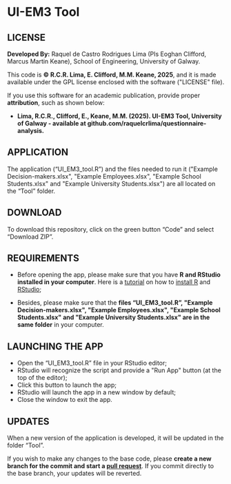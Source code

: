 # UI-EM3 Tool

## LICENSE

**Developed By:** Raquel de Castro Rodrigues Lima (PIs Eoghan Clifford, Marcus Martin Keane), School of Engineering, University of Galway.

This code is **© R.C.R. Lima, E. Clifford, M.M. Keane, 2025**, and it is made available under the GPL license enclosed with the software ("LICENSE" file).

If you use this software for an academic publication, provide proper **attribution**, such as shown below:

* **Lima, R.C.R., Clifford, E., Keane, M.M. (2025). UI-EM3 Tool, University of Galway - available at github.com/raquelcrlima/questionnaire-analysis.**

## APPLICATION

The application (“UI_EM3_tool.R”) and the files needed to run it ("Example Decision-makers.xlsx", "Example Employees.xlsx", "Example School Students.xlsx" and "Example University Students.xlsx") are all located on the “Tool” folder.

## DOWNLOAD

To download this repository, click on the green button “Code” and select “Download ZIP”.

## REQUIREMENTS

* Before opening the app, please make sure that you have **R and RStudio installed in your computer**. Here is a [tutorial](https://learnr-examples.shinyapps.io/ex-setup-r/) on how to [install R](https://cran.r-project.org/) and [RStudio](https://rstudio.com/products/rstudio/download/);

* Besides, please make sure that the **files “UI_EM3_tool.R”, "Example Decision-makers.xlsx", "Example Employees.xlsx", "Example School Students.xlsx" and "Example University Students.xlsx" are in the same folder** in your computer.

## LAUNCHING THE APP

* Open the “UI_EM3_tool.R” file in your RStudio editor;
* RStudio will recognize the script and provide a "Run App" button (at the top of the editor);
* Click this button to launch the app;
* RStudio will launch the app in a new window by default;
* Close the window to exit the app.

## UPDATES

When a new version of the application is developed, it will be updated in the folder “Tool”.

If you wish to make any changes to the base code, please **create a new branch for the commit and start a [pull request](https://opensource.com/article/19/7/create-pull-request-github)**. If you commit directly to the base branch, your updates will be reverted.
